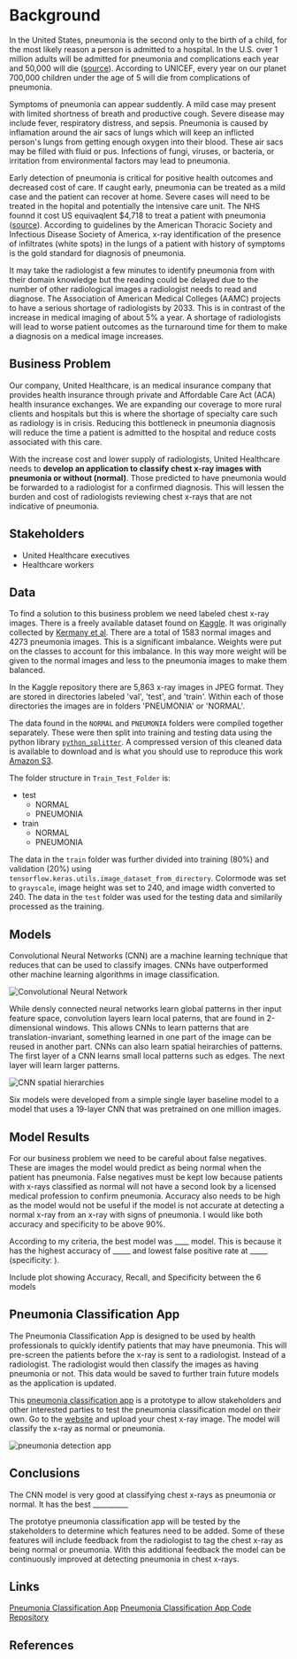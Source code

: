 # Background
In the United States, pneumonia is the second only to the birth of a child, for the most likely reason a person is admitted to a hospital. In the U.S. over 1 million adults will be admitted for pneumonia and complications each year and 50,000 will die ([source](https://www.reuters.com/article/health-pneumonia/study-can-pneumonia-be-reliably-diagnosed-without-x-rays-idINL4N0AY04820130129)). According to UNICEF, every year on our planet 700,000 children under the age of 5 will die from complications of pneumonia. 

Symptoms of pneumonia can appear suddently. A mild case may present with limited shortness of breath and productive cough. Severe disease may include fever, respiratory distress, and sepsis. Pneumonia is caused by inflamation around the air sacs of lungs which will keep an inflicted person's lungs from getting enough oxygen into their blood. These air sacs may be filled with fluid or pus. Infections of fungi, viruses, or bacteria, or irritation from environmental factors may lead to pneumonia.

Early detection of pneumonia is critical for positive health outcomes and decreased cost of care. If caught early, pneumonia can be treated as a mild case and the patient can recover at home. Severe cases will need to be treated in the hopital and potentially the intensive care unit. The NHS founnd it cost US equivaqlent $4,718 to treat a patient with pneumonia ([source](https://www.tandfonline.com/doi/full/10.1080/13696998.2022.2090734)). According to guidelines by the American Thoracic Society and Infectious Disease Society of America, x-ray identification of the presence of infiltrates (white spots) in the lungs of a patient with history of symptoms is the gold standard for diagnosis of pneumonia.

It may take the radiologist a few minutes to identify pneumonia from with their domain knowledge but the reading could be delayed due to the number of other radiological images a radiologist needs to read and diagnose. The Association of American Medical Colleges (AAMC) projects to have a serious shortage of radiologists by 2033. This is in contrast of the increase in medical imaging of about 5% a year. A shortage of radiologists will lead to worse patient outcomes as the turnaround time for them to make a diagnosis on a medical image increases.

## Business Problem

Our company, United Healthcare, is an medical insurance company that provides health insurance through private and Affordable Care Act (ACA) health insurance exchanges. We are expanding our coverage to more rural clients and hospitals but this is where the shortage of specialty care such as radiology is in crisis. Reducing this bottleneck in pneumonia diagnosis will reduce the time a patient is admitted to the hospital and reduce costs associated with this care.

With the increase cost and lower supply of radiologists, United Healthcare needs to **develop an application to classify chest x-ray images with pneumonia or without (normal)**. Those predicted to have pneumonia would be forwarded to a radiologist for a confirmed diagnosis. This will lessen the burden and cost of radiologists reviewing chest x-rays that are not indicative of pneumonia.

## Stakeholders
- United Healthcare executives
- Healthcare workers

## Data

To find a solution to this business problem we need labeled chest x-ray images. There is a freely available dataset found on [Kaggle](https://www.kaggle.com/datasets/paultimothymooney/chest-xray-pneumonia). It was originally collected by [Kermany et al](https://www.cell.com/cell/fulltext/S0092-8674(18)30154-5). There are a total of 1583 normal images and 4273 pneumonia images. This is a significant imbalance. Weights were put on the classes to account for this imbalance. In this way more weight will be given to the normal images and less to the pneumonia images to make them balanced.

In the Kaggle repository there are 5,863 x-ray images in JPEG format. They are stored in directories labeled 'val', 'test', and 'train'. Within each of those directories the images are in folders 'PNEUMONIA' or 'NORMAL'.

The data found in the `NORMAL` and `PNEUMONIA` folders were compiled together separately. These were then split into training and testing data using the python library [`python_splitter`](https://github.com/bharatadk/python_splitter). A compressed version of this cleaned data is available to download and is what you should use to reproduce this work [Amazon S3](https://flatiron-phase4-xray.s3.amazonaws.com/Train_Test_Folder.zip). 

The folder structure in `Train_Test_Folder` is:
* test
	* NORMAL
	* PNEUMONIA
* train
	* NORMAL
	* PNEUMONIA

The data in the `train` folder was further divided into training (80%) and validation (20%) using `tensorflow.keras.utils.image_dataset_from_directory`. Colormode was set to `grayscale`, image height was set to 240, and image width converted to 240. The data in the `test` folder was used for the testing data and similarily processed as the training.


## Models
Convolutional Neural Networks (CNN) are a machine learning technique that reduces that can be used to classify images. CNNs have outperformed other machine learning algorithms in image classification.

![Convolutional Neural Network](https://miro.medium.com/max/828/1*vkQ0hXDaQv57sALXAJquxA.webp)

While densly connected neural networks learn global patterns in ther input feature space, convolution layers learn local paterns, that are found in 2-dimensional windows. This allows CNNs to learn patterns that are translation-invariant, something learned in one part of the image can be reused in another part. CNNs can also learn spatial heirarchies of patterns. The first layer of a CNN learns small local patterns such as edges. The next layer will learn larger patterns.

![CNN spatial hierarchies](img/spatial_hierarchy.PNG)

Six models were developed from a simple single layer baseline model to a model that uses a 19-layer CNN that was pretrained on one million images.

## Model Results

For our business problem we need to be careful about false negatives. These are images the model would predict as being normal when the patient has pneumonia. False negatives must be kept low because patients with x-rays classified as normal will not have a second look by a licensed medical profession to confirm pneumonia. Accuracy also needs to be high as the model would not be useful if the model is not accurate at detecting a normal x-ray from an x-ray with signs of pneumonia. I would like both accuracy and specificity to be above 90%.

According to my criteria, the best model was ____ model. This is because it has the highest accuracy of _____ and lowest false positive rate at _____ (specificity: ).

Include plot showing Accuracy, Recall, and Specificity between the 6 models

## Pneumonia Classification App

The Pneumonia Classification App is designed to be used by health professionals to quickly identify patients that may have pneumonia. This will pre-screen the patients before the x-ray is sent to a radiologist. Instead of a radiologist. The radiologist would then classify the images as having pneumonia or not. This data would be saved to further train future models as the application is updated.

This [pneumonia classification app](https://kjspring-x-ray-pneumonia-prediction-app-app-bmt24r.streamlit.app/) is a prototype to allow stakeholders and other interested parties to test the pneumonia classification model on their own. Go to the [website](https://kjspring-x-ray-pneumonia-prediction-app-app-bmt24r.streamlit.app/) and upload your chest x-ray image. The model will classify the x-ray as normal or pneumonia.

![pneumonia detection app](img/app_img.png)

## Conclusions

The CNN model is very good at classifying chest x-rays as pneumonia or normal. It has the best __________

The prototye pneumonia classification app will be tested by the stakeholders to determine which features need to be added. Some of these features will include feedback from the radiologist to tag the chest x-ray as being normal or pneumonia. With this additional feedback the model can be continuously improved at detecting pneumonia in chest x-rays.


## Links
[Pneumonia Classification App](https://kjspring-x-ray-pneumonia-prediction-app-app-bmt24r.streamlit.app)
[Pneumonia Classification App Code Repository](https://github.com/kjspring/x-ray-pneumonia-prediction-app)

## References
